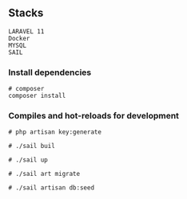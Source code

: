 ## Stacks

```
LARAVEL 11
Docker
MYSQL
SAIL
```

### Install dependencies

```
# composer
composer install
```

### Compiles and hot-reloads for development

```
# php artisan key:generate

# ./sail buil

# ./sail up

# ./sail art migrate

# ./sail artisan db:seed
```